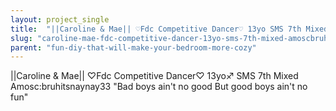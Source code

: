 ```yaml
---
layout: project_single
title:  "||Caroline & Mae|| ♡Fdc Competitive Dancer♡ 13yo SMS 7th Mixed Amosc:bruhitsnaynay33 Bad boys ain't no good But good boys ain't no fun"
slug: "caroline-mae-fdc-competitive-dancer-13yo-sms-7th-mixed-amoscbruhitsnaynay33-bad-boys-aint-no"
parent: "fun-diy-that-will-make-your-bedroom-more-cozy"
---
```

||Caroline & Mae|| ♡Fdc Competitive Dancer♡ 13yo♐ SMS 7th Mixed Amosc:bruhitsnaynay33 "Bad boys ain't no good But good boys ain't no fun"